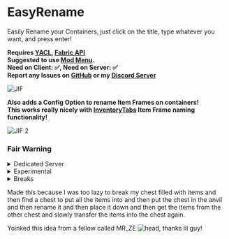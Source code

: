 # EasyRename
Easily Rename your Containers, just click on the title, type whatever you want, and press enter!

**Requires <a href="${yacl}" target="_blank">YACL</a>, <a href="${fabric}" target="_blank">Fabric API</a>**\
**Suggested to use <a href="${modmenu}" target="_blank">Mod Menu</a>.**\
**Need on Client: ✅, Need on Server: ✅**\
**Report any Issues on [GitHub](https://github.com/GravityCY/QuickStore/issues) or my [Discord Server](https://discord.gg/Ef4Z22gnqj)**


![JIF](https://i.ibb.co/Wsx9XFv/java-EKe-VVSoi8-B.gif)

**Also adds a Config Option to rename Item Frames on containers!**\
**This works really nicely with <a href="${inventory_tabs}" target="_blank">InventoryTabs</a> Item Frame naming functionality!**

![JIF 2](https://i.imgur.com/63KV5OY.gif)

### Fair Warning
<details>
    <summary>Dedicated Server</summary>
    <b>Using this on a dedicated server is slightly more clunky as you'd have to go into the config files to change any configs. (%minecraft_folder%/config/easyrename.json)</b>
</details>

<details>
    <summary>Experimental</summary>
    <b>Currently kind of experimental, till people find bugs. The way I've implemented it doesn't seem very compatible in the grand scheme of things, if you find something (a mod, or an inventory etc.) that doesn't work please report on the Mod's Github issues page</b>
</details>

<details>
    <summary>Breaks</summary>
    <b>Currently breaks some Vanilla Tweaks Resource Packs due to them expecting the Container Names to always be a specific name, not sure I can do much about that.</b>
</details>

Made this because I was too lazy to break my chest filled with items and then find a chest to put all the
items into and then put the chest in the anvil and then rename it and then place it down and then get the
items from the other chest and slowly transfer the items into the chest again.

Yoinked this idea from a fellow called MR_ZE ![head](https://s.namemc.com/2d/skin/face.png?id=c01197d831c1902f&scale=2), thanks lil guy!